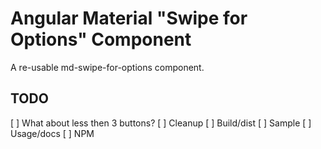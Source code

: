 # Angular Material "Swipe for Options" Component

A re-usable md-swipe-for-options component.


## TODO

[ ] What about less then 3 buttons?
[ ] Cleanup
[ ] Build/dist
[ ] Sample
[ ] Usage/docs
[ ] NPM